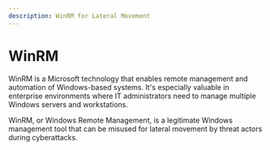 ```yaml
---
description: WinRM for Lateral Movement
---
```


# WinRM

WinRM is a Microsoft technology that enables remote management and automation of Windows-based systems. It's especially valuable in enterprise environments where IT administrators need to manage multiple Windows servers and workstations.

WinRM, or Windows Remote Management, is a legitimate Windows management tool that can be misused for lateral movement by threat actors during cyberattacks.

